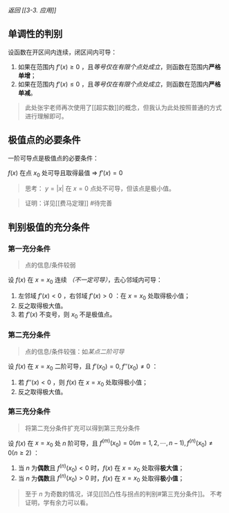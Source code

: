 *返回 [[3-3. 应用]]*

## 单调性的判别

设函数在开区间内连续，闭区间内可导：

1. 如果在范围内 $f’(x) \ge 0$ ，且*等号仅在有限个点处成立*，则函数在范围内**严格单增**；
2. 如果在范围内 $f’(x) \le 0$ ，且*等号仅在有限个点处成立*，则函数在范围内**严格单减**。

> 此处张宇老师再次使用了[[超实数]]的概念，但我认为此处按照普通的方式进行理解即可。

## 极值点的必要条件

一阶可导点是极值点的必要条件：

$f(x)$ 在点 $x_0$ 处可导且取得最值 => $f’(x)=0$

> 思考： $y=|x|$ 在 $x=0$ 点处不可导，但该点是极小值。

> 证明：详见[[费马定理]] #待完善 

## 判别极值的充分条件

### 第一充分条件

> 点的信息/条件较弱

设 $f(x)$ 在 $x=x_0$ 连续 *（不一定可导）*，去心邻域内可导：

1. 左邻域 $f’(x)<0$ ，右邻域 $f’(x)>0$ ：在 $x=x_0$ 处取得极小值；
2. 反之取得极大值。
3. 若 $f’(x)$ 不变号，则 $x_0$ 不是极值点。

### 第二充分条件

> 点的信息/条件较强：如*某点二阶可导*

设 $f(x)$ 在 $x=x_0$ 二阶可导，且 $f’(x_0) = 0, f’’(x_0) \ne 0$ ：

1. 若 $f’’(x)<0$ ，则 $f(x)$ 在 $x=x_0$ 处取得极小值；
2. 反之取得极大值。

### 第三充分条件

> 将第二充分条件扩充可以得到第三充分条件

设 $f(x)$ 在 $x=x_0$ 处 $n$ 阶可导，且 $f^{(m)}(x_0) = 0 (m=1,2, \cdots , n-1), f^{(n)}(x_0) \ne 0 (n \ge 2)$ ：

1. 当 $n$ 为**偶数**且 $f^{(n)}(x_0) < 0$ 时，$f(x)$ 在 $x=x_0$ 处取得**极大值**；
2. 当 $n$ 为**偶数**且 $f^{(n)}(x_0) > 0$ 时，$f(x)$ 在 $x=x_0$ 处取得**极小值**；

> 至于 $n$ 为奇数的情况，详见[[凹凸性与拐点的判别#第三充分条件]]。
> 不考证明，学有余力可以看。